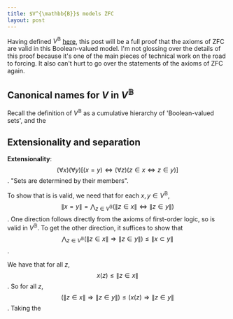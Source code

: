 ```yaml
---
title: $V^{\mathbb{B}}$ models ZFC
layout: post
---
```


<script type="text/x-mathjax-config"> MathJax.Hub.Config({ tex2jax: { inlineMath: [['$','$'], ['\\(','\\)']], processEscapes: true } }); </script> <script src="https://cdnjs.cloudflare.com/ajax/libs/mathjax/2.7.0/MathJax.js?config=TeX-AMS-MML_HTMLorMML" type="text/javascript"></script>

Having defined $V^{\mathbb{B}}$ [here](https://hilbert-spaess.github.io/2020/05/16/Boolean-valued-semantics.html), this post will be a full proof that the axioms of ZFC are valid in this Boolean-valued model. I'm not glossing over the details of this proof because it's one of the main pieces of technical work on the road to forcing. It also can't hurt to go over the statements of the axioms of ZFC again. 

## Canonical names for $V$ in $V^\mathbb{B}$

Recall the definition of $V^{\mathbb{B}}$ as a cumulative hierarchy of 'Boolean-valued sets', and the

## Extensionality and separation

**Extensionality**: $$(\forall x)(\forall y)[(x=y) \Leftrightarrow (\forall z)(z \in x \Leftrightarrow z \in y)]$$. "Sets are determined by their members".

To show that is is valid, we need that for each $x, y \in V^{\mathbb{B}}$, $$\| x = y \| = \bigwedge_{z \in V^{\mathbb{B}}}(\|z \in x\| \Leftrightarrow \| z \in y \|)$$. One direction follows directly from the axioms of first-order logic, so is valid in $V^{\mathbb{B}}$. To get the other direction, it suffices to show that $$ \bigwedge_{z \in V^{\mathbb{B}}}(\|z \in x \| \Rightarrow \| z \in y \|) \leq \| x \subset y \|$$. 

We have that for all $z$, $$x(z) \leq \| z \in x \|$$. So for all $z$,$$(\|z \in x \| \Rightarrow \| z \in y \|) \leq (x(z) \Rightarrow \|z \in y \|$$. Taking the 